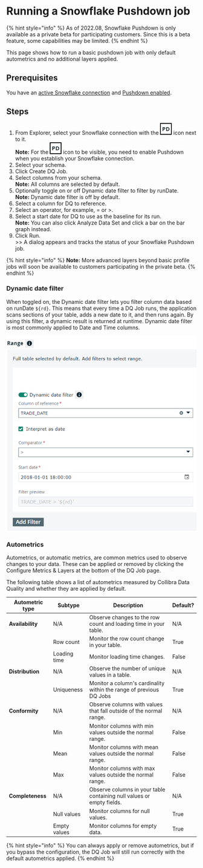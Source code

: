 # Running a Snowflake Pushdown job

{% hint style="info" %}
As of 2022.08, Snowflake Pushdown is only available as a private beta for participating customers. Since this is a beta feature, some capabilities may be limited.&#x20;
{% endhint %}

This page shows how to run a basic pushdown job with only default autometrics and no additional layers applied.&#x20;

## Prerequisites

You have an [active Snowflake connection](../../../../connecting-to-dbs-in-owl-web/supported-drivers/connectivity-to-snowflake.md) and [Pushdown enabled](../../../../connecting-to-dbs-in-owl-web/supported-drivers/connectivity-to-snowflake.md).

## Steps

1. From Explorer, select your Snowflake connection with the ![](<../../../../.gitbook/assets/dq-pushdown-icon (1).png>) icon next to it.\
   **Note:** For the ![](<../../../../.gitbook/assets/dq-pushdown-icon (1).png>) icon to be visible, you need to enable Pushdown when you establish your Snowflake connection.
2. Select your schema.
3. Click Create DQ Job.
4. Select columns from your schema.\
   **Note:** All columns are selected by default.&#x20;
5. Optionally toggle on or off Dynamic date filter to filter by runDate.\
   **Note:** Dynamic date filter is off by default.
6. Select a column for DQ to reference.
7. Select an operator, for example, = or >.
8. Select a start date for DQ to use as the baseline for its run.\
   **Note:** You can also click Analyze Data Set and click a bar on the bar graph instead.
9. Click Run. \
   \>> A dialog appears and tracks the status of your Snowflake Pushdown job.

{% hint style="info" %}
**Note:** More advanced layers beyond basic profile jobs will soon be available to customers participating in the private beta.
{% endhint %}

### Dynamic date filter

When toggled on, the Dynamic date filter lets you filter column data based on runDate `${rd}`. This means that every time a DQ Job runs, the application scans sections of your table, adds a new date to it, and then runs again. By using this filter, a dynamic result is returned at runtime. Dynamic date filter is most commonly applied to Date and Time columns. &#x20;

![The Dynamic date filter is toggled on and the required range fields are filled.](../../../../.gitbook/assets/dq-dynamic-date-filter.png)

### Autometrics

Autometrics, or automatic metrics, are common metrics used to observe changes to your data. These can be applied or removed by clicking the Configure Metrics & Layers at the bottom of the DQ Job page.&#x20;

The following table shows a list of autometrics measured by Collibra Data Quality and whether they are applied by default.

| Autometric type  | Subtype      | Description                                                           | Default? |
| ---------------- | ------------ | --------------------------------------------------------------------- | -------- |
| **Availability** | N/A          | Observe changes to the row count and loading time in your table.      | N/A      |
|                  | Row count    | Monitor the row count change in your table.                           | True     |
|                  | Loading time | Monitor loading time changes.                                         | False    |
| **Distribution** | N/A          | Observe the number of unique values in a table.                       | N/A      |
|                  | Uniqueness   | Monitor a column's cardinality within the range of previous DQ Jobs   | True     |
| **Conformity**   | N/A          | Observe columns with values that fall outside of the normal range.    | N/A      |
|                  | Min          | Monitor columns with min values outside the normal range.             | False    |
|                  | Mean         | Monitor columns with mean values outside the normal range.            | False    |
|                  | Max          | Monitor columns with max values outside the normal range.             | False    |
| **Completeness** | N/A          | Observe columns in your table containing null values or empty fields. | N/A      |
|                  | Null values  | Monitor columns for null values.                                      | True     |
|                  | Empty values | Monitor columns for empty data.                                       | True     |

{% hint style="info" %}
You can always apply or remove autometrics, but if you bypass the configuration, the DQ Job will still run correctly with the default autometrics applied.
{% endhint %}
